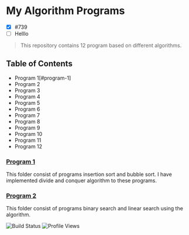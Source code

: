 ﻿# My Algorithm Programs
- [x] #739
- [ ] Helllo
> This repository contains 12 program based on different algorithms.

## Table of Contents
- Program 1[#program-1]
- Program 2
- Program 3
- Program 4
- Program 5
- Program 6
- Program 7
- Program 8
- Program 9
- Program 10
- Program 11
- Program 12
### [Program 1](https://github.com/priyamshree/Design-Analysis-Algorithms/tree/main/Program1) 
This folder consist of programs insertion sort and bubble sort. I have implemented divide and conquer algorithm to these programs.
### [Program 2](https://github.com/priyamshree/Design-Analysis-Algorithms/tree/main/Program2)
This folder consist of programs binary search and linear search using the algorithm.

![Build Status](https://img.shields.io/github/workflow/status/username/project-name/CI)
![Profile Views](https://komarev.com/ghpvc/?username=priyamshree)
